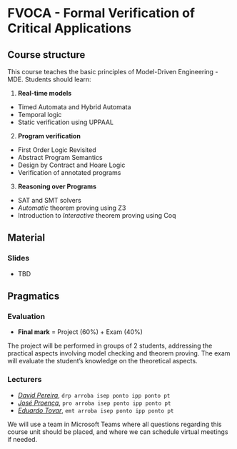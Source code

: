 # FVOCA - Formal Verification of Critical Applications

## Course structure
This course teaches the basic principles of Model-Driven Engineering - MDE. Students should learn:

<!-- 
1. The need for formal methods in critical system’s development
2. Real-time models: Timed Automata and Hybrid Automata, Temporal logic, static verification of programs using UPPAAL
3. Reasoning over requirements: First Order Logic, SAT and SMT solvers (including useful SMT theories), Automatic theorem proving using Z3, Dependent types and certified programming, Interactive theorem proving using Coq
4. Program verification: Design by Contract and Hoare Logic, Verification of programs using dedicated program verification frameworks, Runtime Verification.
 -->

1. __Real-time models__
  - Timed Automata and Hybrid Automata
  - Temporal logic
  - Static verification using UPPAAL

2. __Program verification__
  - First Order Logic Revisited
  - Abstract Program Semantics
  - Design by Contract and Hoare Logic
  - Verification of annotated programs

3. __Reasoning over Programs__
  - SAT and SMT solvers 
  - _Automatic_ theorem proving using Z3
  - Introduction to _Interactive_ theorem proving using Coq


<!-- 
# Syllabus
 -->

## Material

### Slides

<ul>
  <li> <!-- <a href="slides/..."> -->
    TBD
  <!-- </a> --> </li>
</ul>


<!-- 
### Exercises and Assignments
<ul>
  <li><a href="assignments/a1-sets-pl-fol.pdf">Exercises on Logic (individual)</a>
    <ul><li>
      <a href="assignments/a1-pl-rules.pdf">Compilation of logic rules</a>
    </li>
    </ul>
  </li>
  <li><a href="assignments/a1-modelling.pdf">A1: Modelling Behaviour (group)</a></li>
  <li><a href="assignments/a2-verification.pdf">A2: Analysing Behaviour (group)</a></li>
  <li><a href="assignments/a3-requirements.pdf">A3: Requirement analysis (group)</a></li>
</ul>
 -->

<!-- 
### Useful links
 -->
<!-- - [Visual Paradigm](https://www.visual-paradigm.com) -->
<!-- 
- [mCRL2](https://www.mcrl2.org)
 -->
 <!-- - [Z3 in Python](https://ericpony.github.io/z3py-tutorial/guide-examples.htm) -->

<!-- 
### Bibliography
 -->
 <!-- - [__SysML Distilled: A Brief Guide (2013)__](https://www.amazon.com/SysML-Distilled-Systems-Modeling-Language/dp/0321927869),
  by Lenny Delligatti
  [![link to pdf](assets/img/PDF.png)](https://app.ute.edu.ec/content/4915-114-4-1-6-19/SysML%20Distilled_%20A%20Brief%20Guide%20-%20Lenny%20Delligatti.pdf)
 -->
<!-- 
- [__Reactive Systems: Modelling, Specification and Verification (2007)__](http://www.cambridge.org/us/academic/subjects/computer-science/programming-languages-and-applied-logic/reactive-systems-modelling-specification-and-verification"),
  by Luca Aceto et al.
  [![link to pdf](assets/img/PDF.png)](http://www.cs.ioc.ee/yik/schools/win2007/ingolfsdottir/sv-book-part1.pdf)

- [__Modeling and Analysis of Communicating Systems (2014)__](https://mitpress.mit.edu/books/modeling-and-analysis-communicating-systems),
  by Jan Friso Groote and Mohammad Reza Mousavi
  [![link to pdf](assets/img/PDF.png)](https://www.researchgate.net/publication/228689169_Modelling_and_analysis_of_communicating_systems)
 -->


## Pragmatics


### Evaluation

 * __Final mark__ = Project (60%) + Exam (40%)

The project will be performed in groups of 2 students, addressing the practical aspects involving model checking and theorem proving. The exam will evaluate the student’s knowledge on the theoretical aspects.


<!-- 
### Deadlines
 -->

### Lecturers

- [_David Pereira_](http://www.cister.isep.ipp.pt/people/david_pereira/),
  `drp arroba isep ponto ipp ponto pt`
- [_José Proença_](https://jose.proenca.org),
  `pro arroba isep ponto ipp ponto pt`
- [_Eduardo Tovar_](https://www.dei.isep.ipp.pt/~emt/),
  `emt arroba isep ponto ipp ponto pt`



 We will use a team in Microsoft Teams where all questions regarding this course unit should be placed, and where we can schedule virtual meetings if needed.

